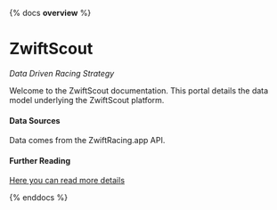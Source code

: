{% docs __overview__ %}

# ZwiftScout

*Data Driven Racing Strategy*

Welcome to the ZwiftScout documentation. This portal details the data model underlying the ZwiftScout platform.


#### Data Sources

Data comes from the ZwiftRacing.app API.

#### Further Reading

[Here you can read more details](#!/overview/ZwiftScout)

{% enddocs %}